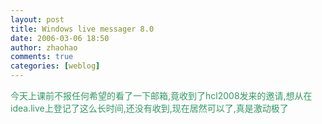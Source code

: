```yaml
---
layout: post
title: Windows live messager 8.0
date: 2006-03-06 18:50
author: zhaohao
comments: true
categories: [weblog]
---
```

<div><span style="color: #339966;">今天上课前不报任何希望的看了一下邮箱,竟收到了hcl2008发来的邀请,想从在idea.live上登记了这么长时间,还没有收到,现在居然可以了,真是激动极了</span></div>
